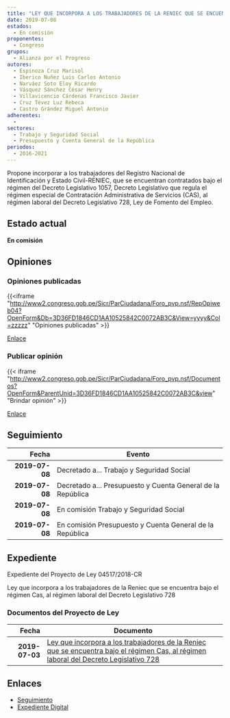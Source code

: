 ```yaml
---
title: "LEY QUE INCORPORA A LOS TRABAJADORES DE LA RENIEC QUE SE ENCUENTRA BAJO EL RÉGIMEN CAS, AL RÉGIMEN LABORAL DEL DECRETO LEGISLATIVO 728"
date: 2019-07-08
estados: 
  - En comisión
proponentes: 
  - Congreso
grupos: 
  - Alianza por el Progreso
autores: 
  - Espinoza Cruz Marisol
  - Iberico Nuñez Luis Carlos Antonio
  - Narváez Soto Eloy Ricardo
  - Vásquez Sánchez César Henry
  - Villavicencio Cárdenas Francisco Javier
  - Cruz Tévez Luz Rebeca
  - Castro Grández Miguel Antonio
adherentes: 
  - 
sectores: 
  - Trabajo y Seguridad Social
  - Presupuesto y Cuenta General de la República
periodos: 
  - 2016-2021
---
```


Propone incorporar a los trabajadores del Registro Nacional de Identificación y Estado Civil-RENIEC, que se encuentran contratados bajo el régimen del Decreto Legislativo 1057, Decreto Legislativo que regula el régimen especial de Contratación Administrativa de Servicios (CAS), al régimen laboral del Decreto Legislativo 728, Ley de Fomento del Empleo.


## Estado actual

**En comisión**

## Opiniones

### Opiniones publicadas

{{<iframe "http://www2.congreso.gob.pe/Sicr/ParCiudadana/Foro_pvp.nsf/RepOpiweb04?OpenForm&Db=3D36FD1846CD1AA10525842C0072AB3C&View=yyyy&Col=zzzzz" "Opiniones publicadas" >}}

[Enlace](http://www2.congreso.gob.pe/Sicr/ParCiudadana/Foro_pvp.nsf/RepOpiweb04?OpenForm&Db=3D36FD1846CD1AA10525842C0072AB3C&View=yyyy&Col=zzzzz)
### Publicar opinión

{{< iframe "http://www2.congreso.gob.pe/Sicr/ParCiudadana/Foro_pvp.nsf/Documentos?OpenForm&ParentUnid=3D36FD1846CD1AA10525842C0072AB3C&view" "Brindar opinión" >}}

[Enlace](http://www2.congreso.gob.pe/Sicr/ParCiudadana/Foro_pvp.nsf/Documentos?OpenForm&ParentUnid=3D36FD1846CD1AA10525842C0072AB3C&view)

## Seguimiento

| Fecha | Evento |
|------:|--------|
| **2019-07-08** | Decretado a... Trabajo y Seguridad Social|
| **2019-07-08** | Decretado a... Presupuesto y Cuenta General de la República|
| **2019-07-08** | En comisión Trabajo y Seguridad Social|
| **2019-07-08** | En comisión Presupuesto y Cuenta General de la República|


## Expediente

Expediente del Proyecto de Ley 04517/2018-CR

Ley que incorpora a los trabajadores de la Reniec que se encuentra bajo el régimen Cas, al régimen laboral del Decreto Legislativo 728


### Documentos del Proyecto de Ley

| Fecha | Documento |
|------:|--------|
| **2019-07-03** | [Ley que incorpora a los trabajadores de la Reniec que se encuentra bajo el régimen Cas, al régimen laboral del Decreto Legislativo 728](http://www.leyes.congreso.gob.pe/Documentos/2016_2021/Proyectos_de_Ley_y_de_Resoluciones_Legislativas/PL0451720190703.pdf) |

## Enlaces 

- [Seguimiento](http://www2.congreso.gob.pe/Sicr/TraDocEstProc/CLProLey2016.nsf/f7fff46988ca05b1052578e100829cc7/dfa2d8a84677c91d0525842d00001170?OpenDocument)
- [Expediente Digital](http://www2.congreso.gob.pe/Sicr/TraDocEstProc/CLProLey2016.nsf/f7fff46988ca05b1052578e100829cc7/dfa2d8a84677c91d0525842d00001170?OpenDocument&Click=05257FB7005EB655.eb71d0cf91d8294e05256cdf006b5706/$Body/0.1C6C)
